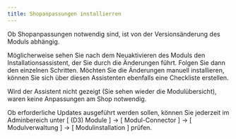 ```yaml
---
title: Shopanpassungen installierren
---
```


Ob Shopanpassungen notwendig sind, ist von der Versionsänderung des Moduls abhängig.
  
Möglicherweise sehen Sie nach dem Neuaktivieren des Moduls den Installationsassistent, der Sie durch die Änderungen führt. Folgen Sie dann den einzelnen Schritten. Möchten Sie die Änderungen manuell installieren, können Sie sich über diesen Assistenten ebenfalls eine Checkliste erstellen.
 
Wird der Assistent nicht gezeigt (Sie sehen wieder die Modulübersicht), waren keine Anpassungen am Shop notwendig.
  
Ob erforderliche Updates ausgeführt werden sollen, können Sie jederzeit im Adminbereich unter [ (D3) Module ] -> [ Modul-Connector ] -> [ Modulverwaltung ] -> [ Modulinstallation ] prüfen.